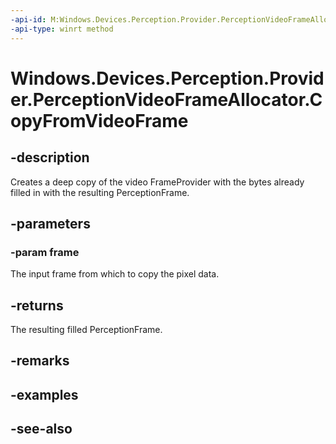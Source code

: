 ```yaml
---
-api-id: M:Windows.Devices.Perception.Provider.PerceptionVideoFrameAllocator.CopyFromVideoFrame(Windows.Media.VideoFrame)
-api-type: winrt method
---
```


<!-- Method syntax
public Windows.Devices.Perception.Provider.PerceptionFrame CopyFromVideoFrame(Windows.Media.VideoFrame frame)
-->

# Windows.Devices.Perception.Provider.PerceptionVideoFrameAllocator.CopyFromVideoFrame

## -description
Creates a deep copy of the video FrameProvider with the bytes already filled in with the resulting PerceptionFrame.

## -parameters
### -param frame
The input frame from which to copy the pixel data.

## -returns
The resulting filled PerceptionFrame.

## -remarks

## -examples

## -see-also
